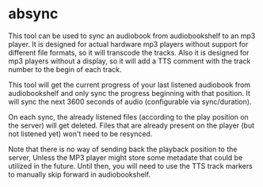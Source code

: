 # absync

This tool can be used to sync an audiobook from audiobookshelf to an mp3 player.
It is designed for actual hardware mp3 players without support for different
file formats, so it will transcode the tracks.
Also it is designed for mp3 players without a display, so it will add a TTS
comment with the track number to the begin of each track.

This tool will get the current progress of your last listened audiobook
from audiobookshelf and only sync the progress beginning with that position.
It will sync the next 3600 seconds of audio (configurable via sync/duration).

On each sync, the already listened files (according to the play position on the server)
will get deleted.
Files that are already present on the player (but not listened yet) won't need to be resynced.

Note that there is no way of sending back the playback position to the server,
Unless the MP3 player might store some metadate that could be utilized in the future.
Until then, you will need to use the TTS track markers to manually skip forward in
audiobookshelf.
